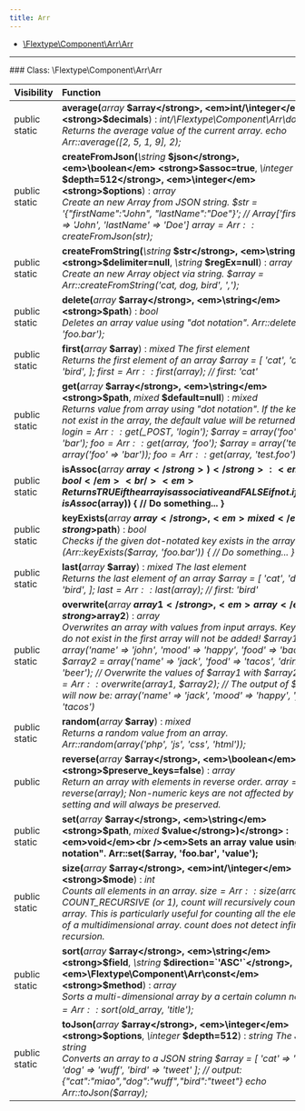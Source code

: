 ```yaml
---
title: Arr
---
```


- [\Flextype\Component\Arr\Arr](#class-flextypecomponentarrarr)

<hr /><a id="class-flextypecomponentarrarr"></a>
### Class: \Flextype\Component\Arr\Arr

| Visibility | Function |
|:-----------|:---------|
| public static | <strong>average(</strong><em>array</em> <strong>$array</strong>, <em>int/\integer</em> <strong>$decimals</strong>)</strong> : <em>int/\Flextype\Component\Arr\double</em><br /><em>Returns the average value of the current array. echo Arr::average([2, 5, 1, 9], 2);</em> |
| public static | <strong>createFromJson(</strong><em>\string</em> <strong>$json</strong>, <em>\boolean</em> <strong>$assoc=true</strong>, <em>\integer</em> <strong>$depth=512</strong>, <em>\integer</em> <strong>$options</strong>)</strong> : <em>array</em><br /><em>Create an new Array from JSON string. $str = '{"firstName":"John", "lastName":"Doe"}'; // Array['firstName' => 'John', 'lastName' => 'Doe'] $array = Arr::createFromJson($str);</em> |
| public static | <strong>createFromString(</strong><em>\string</em> <strong>$str</strong>, <em>\string</em> <strong>$delimiter=null</strong>, <em>\string</em> <strong>$regEx=null</strong>)</strong> : <em>array</em><br /><em>Create an new Array object via string. $array = Arr::createFromString('cat, dog, bird', ',');</em> |
| public static | <strong>delete(</strong><em>array</em> <strong>$array</strong>, <em>\string</em> <strong>$path</strong>)</strong> : <em>bool</em><br /><em>Deletes an array value using "dot notation". Arr::delete($array, 'foo.bar');</em> |
| public static | <strong>first(</strong><em>array</em> <strong>$array</strong>)</strong> : <em>mixed The first element</em><br /><em>Returns the first element of an array $array = [ 'cat', 'dog', 'bird', ]; $first = Arr::first($array); // first: 'cat'</em> |
| public static | <strong>get(</strong><em>array</em> <strong>$array</strong>, <em>\string</em> <strong>$path</strong>, <em>mixed</em> <strong>$default=null</strong>)</strong> : <em>mixed</em><br /><em>Returns value from array using "dot notation". If the key does not exist in the array, the default value will be returned instead. $login = Arr::get($_POST, 'login'); $array = array('foo' => 'bar'); $foo = Arr::get($array, 'foo'); $array = array('test' => array('foo' => 'bar')); $foo = Arr::get($array, 'test.foo');</em> |
| public static | <strong>isAssoc(</strong><em>array</em> <strong>$array</strong>)</strong> : <em>bool</em><br /><em>Returns TRUE if the array is associative and FALSE if not. if (Arr::isAssoc($array)) { // Do something... }</em> |
| public static | <strong>keyExists(</strong><em>array</em> <strong>$array</strong>, <em>mixed</em> <strong>$path</strong>)</strong> : <em>bool</em><br /><em>Checks if the given dot-notated key exists in the array. if (Arr::keyExists($array, 'foo.bar')) { // Do something... }</em> |
| public static | <strong>last(</strong><em>array</em> <strong>$array</strong>)</strong> : <em>mixed The last element</em><br /><em>Returns the last element of an array $array = [ 'cat', 'dog', 'bird', ]; $last = Arr::last($array); // first: 'bird'</em> |
| public static | <strong>overwrite(</strong><em>array</em> <strong>$array1</strong>, <em>array</em> <strong>$array2</strong>)</strong> : <em>array</em><br /><em>Overwrites an array with values from input arrays. Keys that do not exist in the first array will not be added! $array1 = array('name' => 'john', 'mood' => 'happy', 'food' => 'bacon'); $array2 = array('name' => 'jack', 'food' => 'tacos', 'drink' => 'beer'); // Overwrite the values of $array1 with $array2 $array = Arr::overwrite($array1, $array2); // The output of $array will now be: array('name' => 'jack', 'mood' => 'happy', 'food' => 'tacos')</em> |
| public static | <strong>random(</strong><em>array</em> <strong>$array</strong>)</strong> : <em>mixed</em><br /><em>Returns a random value from an array. Arr::random(array('php', 'js', 'css', 'html'));</em> |
| public | <strong>reverse(</strong><em>array</em> <strong>$array</strong>, <em>\boolean</em> <strong>$preserve_keys=false</strong>)</strong> : <em>array</em><br /><em>Return an array with elements in reverse order. $array = Arr::reverse($array); Non-numeric keys are not affected by this setting and will always be preserved.</em> |
| public static | <strong>set(</strong><em>array</em> <strong>$array</strong>, <em>\string</em> <strong>$path</strong>, <em>mixed</em> <strong>$value</strong>)</strong> : <em>void</em><br /><em>Sets an array value using "dot notation". Arr::set($array, 'foo.bar', 'value');</em> |
| public static | <strong>size(</strong><em>array</em> <strong>$array</strong>, <em>int/\integer</em> <strong>$mode</strong>)</strong> : <em>int</em><br /><em>Counts all elements in an array. $size = Arr::size($array); COUNT_RECURSIVE (or 1), count will recursively count the array. This is particularly useful for counting all the elements of a multidimensional array. count does not detect infinite recursion.</em> |
| public static | <strong>sort(</strong><em>array</em> <strong>$array</strong>, <em>\string</em> <strong>$field</strong>, <em>\string</em> <strong>$direction=`'ASC'`</strong>, <em>\Flextype\Component\Arr\const</em> <strong>$method</strong>)</strong> : <em>array</em><br /><em>Sorts a multi-dimensional array by a certain column $new_array = Arr::sort($old_array, 'title');</em> |
| public static | <strong>toJson(</strong><em>array</em> <strong>$array</strong>, <em>\integer</em> <strong>$options</strong>, <em>\integer</em> <strong>$depth=512</strong>)</strong> : <em>string The JSON string</em><br /><em>Converts an array to a JSON string $array = [ 'cat'  => 'miao', 'dog'  => 'wuff', 'bird' => 'tweet' ]; // output: {"cat":"miao","dog":"wuff","bird":"tweet"} echo Arr::toJson($array);</em> |
